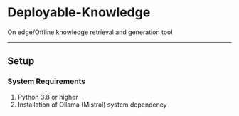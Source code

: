 # Deployable-Knowledge

On edge/Offline knowledge retrieval and generation tool

---

## Setup

### System Requirements

1. Python 3.8 or higher
2. Installation of Ollama (Mistral) system dependency
